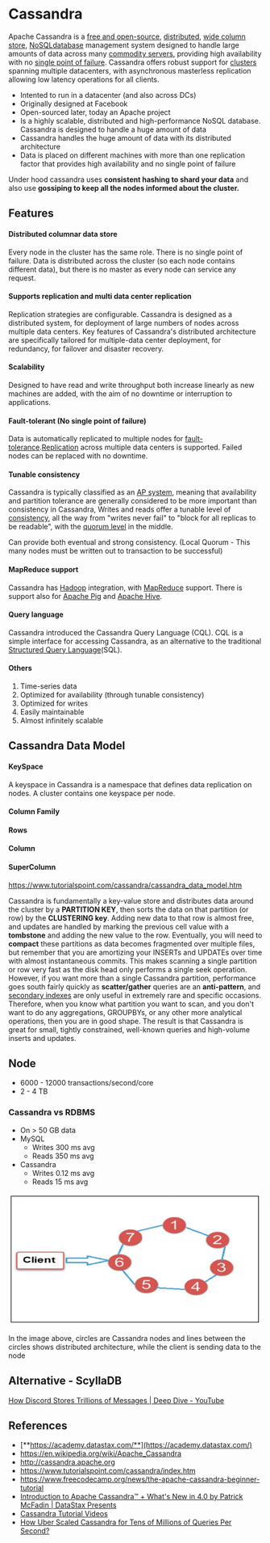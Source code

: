# Cassandra

Apache Cassandra is a [free and open-source](https://en.wikipedia.org/wiki/Free_and_open-source_software), [distributed](https://en.wikipedia.org/wiki/Distributed_database), [wide column store](https://en.wikipedia.org/wiki/Wide_column_store), [NoSQL](https://en.wikipedia.org/wiki/NoSQL)[database](https://en.wikipedia.org/wiki/Database) management system designed to handle large amounts of data across many [commodity servers](https://en.wikipedia.org/wiki/Commodity_computing), providing high availability with no [single point of failure](https://en.wikipedia.org/wiki/Single_point_of_failure). Cassandra offers robust support for [clusters](https://en.wikipedia.org/wiki/Computer_cluster) spanning multiple datacenters, with asynchronous masterless replication allowing low latency operations for all clients.

- Intented to run in a datacenter (and also across DCs)
- Originally designed at Facebook
- Open-sourced later, today an Apache project
- Is a highly scalable, distributed and high-performance NoSQL database. Cassandra is designed to handle a huge amount of data
- Cassandra handles the huge amount of data with its distributed architecture
- Data is placed on different machines with more than one replication factor that provides high availability and no single point of failure

Under hood cassandra uses **consistent hashing to shard your data** and also use **gossiping to keep all the nodes informed about the cluster.**

## Features

#### Distributed columnar data store

Every node in the cluster has the same role. There is no single point of failure. Data is distributed across the cluster (so each node contains different data), but there is no master as every node can service any request.

#### Supports replication and multi data center replication

Replication strategies are configurable. Cassandra is designed as a distributed system, for deployment of large numbers of nodes across multiple data centers. Key features of Cassandra's distributed architecture are specifically tailored for multiple-data center deployment, for redundancy, for failover and disaster recovery.

#### Scalability

Designed to have read and write throughput both increase linearly as new machines are added, with the aim of no downtime or interruption to applications.

#### Fault-tolerant (No single point of failure)

Data is automatically replicated to multiple nodes for [fault-tolerance](https://en.wikipedia.org/wiki/Fault-tolerance).[Replication](https://en.wikipedia.org/wiki/Replication_(computer_science)) across multiple data centers is supported. Failed nodes can be replaced with no downtime.

#### Tunable consistency

Cassandra is typically classified as an [AP system](https://en.wikipedia.org/wiki/CAP_theorem), meaning that availability and partition tolerance are generally considered to be more important than consistency in Cassandra, Writes and reads offer a tunable level of [consistency](https://en.wikipedia.org/wiki/Consistency_(database_systems)), all the way from "writes never fail" to "block for all replicas to be readable", with the [quorum level](https://en.wikipedia.org/wiki/Quorum_(distributed_computing)) in the middle.

Can provide both eventual and strong consistency. (Local Quorum - This many nodes must be written out to transaction to be successful)

#### MapReduce support

Cassandra has [Hadoop](https://en.wikipedia.org/wiki/Hadoop) integration, with [MapReduce](https://en.wikipedia.org/wiki/MapReduce) support. There is support also for [Apache Pig](https://en.wikipedia.org/wiki/Pig_(programming_tool)) and [Apache Hive](https://en.wikipedia.org/wiki/Apache_Hive).

#### Query language

Cassandra introduced the Cassandra Query Language (CQL). CQL is a simple interface for accessing Cassandra, as an alternative to the traditional [Structured Query Language](https://en.wikipedia.org/wiki/SQL)(SQL).

#### Others

1. Time-series data
2. Optimized for availability (through tunable consistency)
3. Optimized for writes
4. Easily maintainable
5. Almost infinitely scalable

## Cassandra Data Model

#### KeySpace

A keyspace in Cassandra is a namespace that defines data replication on nodes. A cluster contains one keyspace per node.

#### Column Family

#### Rows

#### Column

#### SuperColumn

https://www.tutorialspoint.com/cassandra/cassandra_data_model.htm

Cassandra is fundamentally a key-value store and distributes data around the cluster by a **PARTITION KEY**, then sorts the data on that partition (or row) by the **CLUSTERING key**. Adding new data to that row is almost free, and updates are handled by marking the previous cell value with a **tombstone** and adding the new value to the row. Eventually, you will need to **compact** these partitions as data becomes fragmented over multiple files, but remember that you are amortizing your INSERTs and UPDATEs over time with almost instantaneous commits. This makes scanning a single partition or row very fast as the disk head only performs a single seek operation. However, if you want more than a single Cassandra partition, performance goes south fairly quickly as **scatter/gather** queries are an **anti-pattern**, and [secondary indexes](https://www.datastax.com/dev/blog/cassandra-native-secondary-index-deep-dive) are only useful in extremely rare and specific occasions. Therefore, when you know what partition you want to scan, and you don't want to do any aggregations, GROUPBYs, or any other more analytical operations, then you are in good shape. The result is that Cassandra is great for small, tightly constrained, well-known queries and high-volume inserts and updates.

## Node

- 6000 - 12000 transactions/second/core
- 2 - 4 TB

### Cassandra vs RDBMS

- On > 50 GB data
- MySQL
    - Writes 300 ms avg
    - Reads 350 ms avg
- Cassandra
    - Writes 0.12 ms avg
    - Reads 15 ms avg

![image](../../../media/Cassandra-image1.jpg)

In the image above, circles are Cassandra nodes and lines between the circles shows distributed architecture, while the client is sending data to the node

## Alternative - ScyllaDB

[How Discord Stores Trillions of Messages | Deep Dive - YouTube](https://www.youtube.com/watch?v=xynXjChKkJc)

## References

- [**https://academy.datastax.com/**](https://academy.datastax.com/)
- https://en.wikipedia.org/wiki/Apache_Cassandra
- http://cassandra.apache.org
- https://www.tutorialspoint.com/cassandra/index.htm
- https://www.freecodecamp.org/news/the-apache-cassandra-beginner-tutorial
- [Introduction to Apache Cassandra™ + What's New in 4.0 by Patrick McFadin | DataStax Presents](https://www.youtube.com/watch?v=d7o6a75sfY0)
- [Cassandra Tutorial Videos](https://www.youtube.com/playlist?list=PL9ooVrP1hQOGJ4Yz9vbytkRmLaD6weg8k)
- [How Uber Scaled Cassandra for Tens of Millions of Queries Per Second?](https://blog.bytebytego.com/p/how-uber-scaled-cassandra-for-tens)
